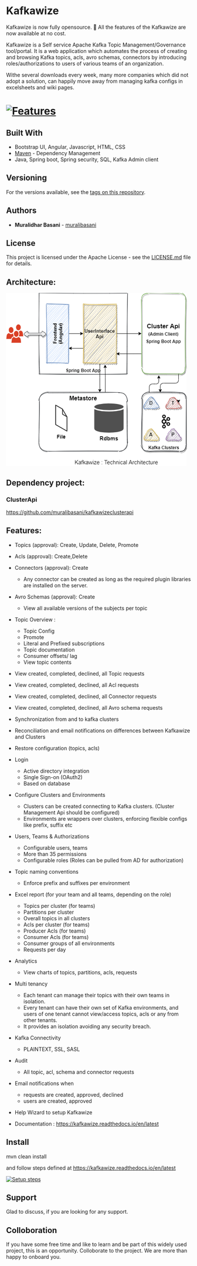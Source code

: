 # Kafkawize

Kafkawize is now fully opensource. 🥳 All the features of the Kafkawize are now available at no cost. 

Kafkawize is a Self service Apache Kafka Topic Management/Governance tool/portal. It is a web application which automates the process of creating and browsing Kafka topics, acls, avro schemas, connectors by introducing roles/authorizations to users of various teams of an organization.

Withe several downloads every week, many more companies which did not adopt a solution, can happily move away from managing kafka configs in excelsheets and wiki pages. 

[![Features](https://yt-embed.herokuapp.com/embed?v=i7nmi-lovgA)](https://www.youtube.com/watch?v=i7nmi-lovgA "Create a kafka topic")
=======

## Built With

* Bootstrap UI, Angular, Javascript, HTML, CSS 
* [Maven](https://maven.apache.org/) - Dependency Management
* Java, Spring boot, Spring security, SQL, Kafka Admin client 

## Versioning

For the versions available, see the [tags on this repository](https://github.com/muralibasani/kafkawize/tags).

## Authors

* **Muralidhar Basani** - [muralibasani](https://github.com/muralibasani)

## License

This project is licensed under the Apache License  - see the [LICENSE.md](LICENSE.md) file for details.

## Architecture:

![Architecture](https://github.com/muralibasani/kafkawize/blob/master/arch.png)

## Dependency project:

### ClusterApi
https://github.com/muralibasani/kafkawizeclusterapi

## Features:

- Topics (approval): Create, Update, Delete, Promote
- Acls (approval):  Create,Delete
- Connectors (approval): Create
  - Any connector can be created as long as the required plugin libraries are installed on the server.  
- Avro Schemas (approval): Create
  - View all available versions of the subjects per topic
- Topic Overview :
  - Topic Config
  - Promote
  - Literal and Prefixed subscriptions
  - Topic documentation
  - Consumer offsets/ lag
  - View topic contents

- View created, completed, declined, all Topic requests
- View created, completed, declined, all Acl requests
- View created, completed, declined, all Connector requests
- View created, completed, declined, all Avro schema requests

- Synchronization from and to kafka clusters
- Reconciliation and email notifications on differences between Kafkawize and Clusters
- Restore configuration (topics, acls)

- Login 
  - Active directory integration
  - Single Sign-on (OAuth2)
  - Based on database
  
- Configure Clusters and Environments
  - Clusters can be created connecting to Kafka clusters. (Cluster Management Api should be configured)
  - Environments are wrappers over clusters, enforcing flexible configs like prefix, suffix etc

- Users, Teams & Authorizations
  - Configurable users, teams
  - More than 35 permissions
  - Configurable roles (Roles can be pulled from AD for authorization)

- Topic naming conventions
  - Enforce prefix and suffixes per environment

- Excel report (for your team and all teams, depending on the role)
  - Topics per cluster (for teams)
  - Partitions per cluster
  - Overall topics in all clusters
  - Acls per cluster (for teams)
  - Producer Acls  (for teams)
  - Consumer Acls  (for teams)
  - Consumer groups of all environments
  - Requests per day

- Analytics
  - View charts of topics, partitions, acls, requests

- Multi tenancy
  - Each tenant can manage their topics with their own teams in isolation.
  - Every tenant can have their own set of Kafka environments, and users
    of one tenant cannot view/access topics, acls or any from other tenants.
  - It provides an isolation avoiding any security breach.

- Kafka Connectivity
  - PLAINTEXT, SSL, SASL

- Audit
  - All topic, acl, schema and connector requests

- Email notifications when
  - requests are created, approved, declined
  - users are created, approved

- Help Wizard to setup Kafkawize

- Documentation : https://kafkawize.readthedocs.io/en/latest

## Install

mvn clean install

and follow steps defined at https://kafkawize.readthedocs.io/en/latest

[![Setup steps](https://yt-embed.herokuapp.com/embed?v=LOqjwARmbBs)](https://www.youtube.com/playlist?list=PLP9lIqI_cSE72D-VxYFEHW8T7VgS1NWmP "Kafkawize setup")

## Support

Glad to discuss, if you are looking for any support.

## Colloboration

If you have some free time and like to learn and be part of this widely used project, this is an opportunity. Colloborate to the project. We are more than happy to onboard you.
